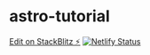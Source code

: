 # astro-tutorial

[Edit on StackBlitz ⚡️](https://stackblitz.com/edit/github-c7d68j)
[![Netlify Status](https://api.netlify.com/api/v1/badges/9b20846a-97b1-4351-8c6b-65650796374d/deploy-status)](https://app.netlify.com/sites/astro-minimal-tutorial/deploys)
